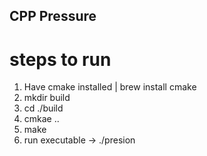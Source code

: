 ## CPP Pressure

# steps to run 
1. Have cmake installed | brew install cmake
2. mkdir build
3. cd ./build
4. cmkae ..
5. make 
6. run executable -> ./presion
